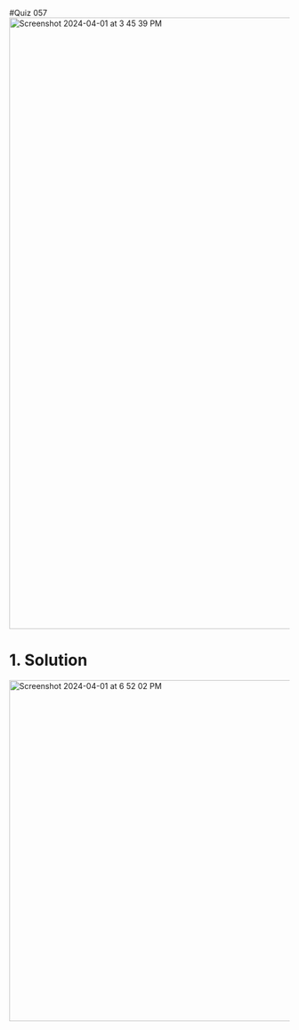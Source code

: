 #Quiz 057
<img width="1099" alt="Screenshot 2024-04-01 at 3 45 39 PM" src="https://github.com/K-Schriber/Unit-4-Comp-Sci/assets/142757998/74ffc532-62b6-4ea3-a824-0be9701be595">

# 1. Solution


<img width="613" alt="Screenshot 2024-04-01 at 6 52 02 PM" src="https://github.com/K-Schriber/Unit-4-Comp-Sci/assets/142757998/0d30aa57-9127-475c-917c-06162bd714aa">



